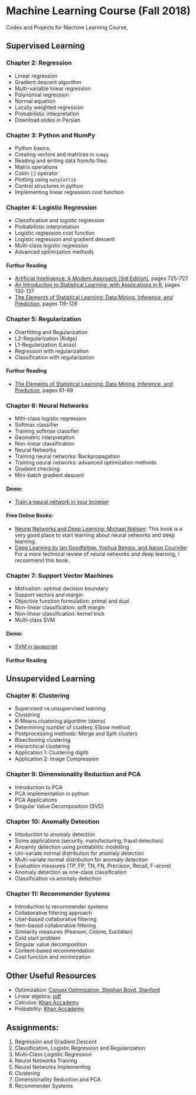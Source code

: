 # Machine Learning Course (Fall 2018)
Codes and Projects for Machine Learning Course, 


## Supervised Learning
### Chapter 2: Regression
* Linear regression
* Gradient descent algorithm 
* Multi-variable linear regression
* Polynomial regression 
* Normal equation
* Locally weighted regression
* Probabilistic interpretation 
* Download slides in Persian 
### Chapter 3: Python and NumPy
* Python basics
* Creating vectors and matrices in `numpy`
* Reading and writing data from/to files
* Matrix operations 
* Colon (:) operator
* Plotting using `matplotlib` 
* Control structures in python
* Implementing linear regression cost function 
### Chapter 4: Logistic Regression 
* Classification and logistic regression
* Probabilistic interpretation
* Logistic regression cost function
* Logistic regression and gradient descent
* Multi-class logistic regression
* Advanced optimization methods
#### Furthur Reading
  * [Artificial Intelligence: A Modern Approach (3rd Edition)](http://aima.cs.berkeley.edu/), pages 725-727
  * [An Introduction to Statistical Learning: with Applications in R](http://www.amazon.com/dp/1461471370?tag=inspiredalgor-20), pages 130-137
  * [The Elements of Statistical Learning: Data Mining, Inference, and Prediction](http://www.amazon.com/dp/0387848576?tag=inspiredalgor-20), pages 119-128

### Chapter 5: Regularization 
* Overfitting and Regularization
* L2-Regularization (Ridge)
* L1-Regularization (Lasso)
* Regression with regularization
* Classification with regularization
#### Furthur Reading
 * [The Elements of Statistical Learning: Data Mining, Inference, and Prediction](http://www.amazon.com/dp/0387848576?tag=inspiredalgor-20), pages 61-68
 
### Chapter 6: Neural Networks 
* Milti-class logistic regression
* Softmax classifier
* Training softmax classifier
* Geometric interpretation
* Non-linear classification
* Neural Networks 
* Training neural networks: Backpropagation
* Training neural networks: advanced optimization methods 
* Gradient checking
* Mini-batch gradient descent

#### Demo:
* [Train a neural network in your browser](https://playground.tensorflow.org/)


#### Free Online Books:
* [Neural Networks and Deep Learning; Michael Nielsen](http://neuralnetworksanddeeplearning.com/): This book is a very good place to start learning about neural networks and deep learning. 
* [Deep Learning by Ian Goodfellow, Yoshua Bengio, and Aaron Courville](http://www.deeplearningbook.org/): For a more technical review of neural networks and deep learning, I recommend this book. 

### Chapter 7: Support Vector Machines
* Motivation: optimal decision boundary 
* Support vectors and margin
* Objective function formulation: primal and dual
* Non-linear classification: soft margin 
* Non-linear classification: kernel trick
* Multi-class SVM

#### Demo:
* [SVM in javascript](https://cs.stanford.edu/~karpathy/svmjs/demo/)

#### Furthur Reading

## Unsupervided Learning

### Chapter 8: Clustering 
* Supervised vs unsupervised learning
* Clustering
* K-Means clustering algorithm (demo)
* Determining number of clusters: Elbow method
* Postprocessing methods: Merge and Split clusters
* Bisectioning clustering
* Hierarchical clustering
* Application 1: Clustering digits
* Application 2: Image Compression

### Chapter 9: Dimensionality Reduction and PCA 
* Introduction to PCA
* PCA implementation in python
* PCA Applications
* Singular Value Decomposition (SVD)

### Chapter 10: Anomally Detection 
* Intoduction to anomaly detection
* Some applications (security, manufacturing, fraud detection)
* Anoamly detection using probabilitic modelling
* Uni-variate normal distribution for anomaly detection
* Multi-variate normal distribution for anomaly detection
* Evaluation measures (TP, FP, TN, FN, Precision, Recall, F-score)
* Anomaly detection as one-class classification
* Classification vs anomaly detection

### Chapter 11: Recommender Systems 
* Introduction to recommender systems
* Collaborative filtering approach
 * User-based collaborative filtering
 * Item-based collaborative filtering
* Similarity measures (Pearson, Cosine, Euclidian)
* Cold start problem
* Singular value decomposition
* Content-based recommendation
* Cost function and minimization


## Other Useful Resources
* Optimization: [Convex Optimization, Stephan Boyd, Stanford](http://web.stanford.edu/~boyd/cvxbook/)
* Linear algebra: [pdf](http://www.snrazavi.ir/wp-content/uploads/2017/10/linalg.pdf)
* Calculus: [Khan Accademy](https://www.khanacademy.org/math/multivariable-calculus)
* Probability: [Khan Accademy](https://www.khanacademy.org/math/statistics-probability)


## Assignments:
1. Regression and Gradient Descent
2. Classification, Logistic Regression and Regularization
3. Multi-Class Logistic Regression
4. Neural Networks Training
5. Neural Networks Implementing
5. Clustering
6. Dimensionallity Reduction and PCA
7. Recommender Systems
